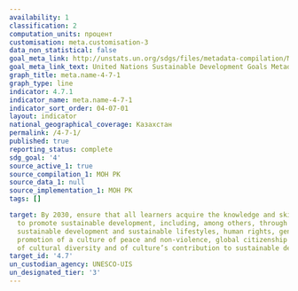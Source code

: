 ```yaml
---
availability: 1
classification: 2
computation_units: процент
customisation: meta.customisation-3
data_non_statistical: false
goal_meta_link: http://unstats.un.org/sdgs/files/metadata-compilation/Metadata-Goal-4.pdf
goal_meta_link_text: United Nations Sustainable Development Goals Metadata (pdf 210kB)
graph_title: meta.name-4-7-1
graph_type: line
indicator: 4.7.1
indicator_name: meta.name-4-7-1
indicator_sort_order: 04-07-01
layout: indicator
national_geographical_coverage: Казахстан
permalink: /4-7-1/
published: true
reporting_status: complete
sdg_goal: '4'
source_active_1: true
source_compilation_1: МОН РК
source_data_1: null
source_implementation_1: МОН РК
tags: []

target: By 2030, ensure that all learners acquire the knowledge and skills needed
  to promote sustainable development, including, among others, through education for
  sustainable development and sustainable lifestyles, human rights, gender equality,
  promotion of a culture of peace and non-violence, global citizenship and appreciation
  of cultural diversity and of culture’s contribution to sustainable development
target_id: '4.7'
un_custodian_agency: UNESCO-UIS
un_designated_tier: '3'
---
```


